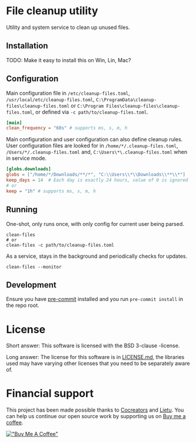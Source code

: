 # File cleanup utility

Utility and system service to clean up unused files.

## Installation

TODO: Make it easy to install this on Win, Lin, Mac?

## Configuration

Main configuration file in `/etc/cleanup-files.toml`, `/usr/local/etc/cleanup-files.toml`, `C:\ProgramData\cleanup-files\cleanup-files.toml` or `C:\Program Files\cleanup-files\cleanup-files.toml`, or defined via `-c path/to/cleanup-files.toml`.

```toml
[main]
clean_frequency = "60s" # supports ms, s, m, h
```

Main configuration and user configuration can also define cleanup rules. User configuration files are looked for in `/home/*/.cleanup-files.toml`, `/Users/*/.cleanup-files.toml` and, `C:\Users\*\.cleanup-files.toml` when in service mode.

```toml
[globs.downloads]
globs = ["/home/*/Downloads/**/*", "C:\\Users\\*\\Downloads\\**\\*"]
keep_days = 14  # Each day is exactly 24 hours, value of 0 is ignored
# or
keep = "1h" # supports ms, s, m, h
```

## Running

One-shot, only runs once, with only config for current user being parsed.

```
clean-files
# or
clean-files -c path/to/cleanup-files.toml
```

As a service, stays in the background and periodically checks for updates.

```
clean-files --monitor
```

## Development

Ensure you have [pre-commit](https://pre-commit.com/#install) installed and you run `pre-commit install` in the repo root.


# License

Short answer: This software is licensed with the BSD 3-clause -license.

Long answer: The license for this software is in [LICENSE.md](./LICENSE.md), the libraries used may have varying other licenses that you need to be separately aware of.


# Financial support

This project has been made possible thanks to [Cocreators](https://cocreators.ee) and [Lietu](https://lietu.net). You can help us continue our open source work by supporting us on [Buy me a coffee](https://www.buymeacoffee.com/cocreators).

[!["Buy Me A Coffee"](https://www.buymeacoffee.com/assets/img/custom_images/orange_img.png)](https://www.buymeacoffee.com/cocreators)
